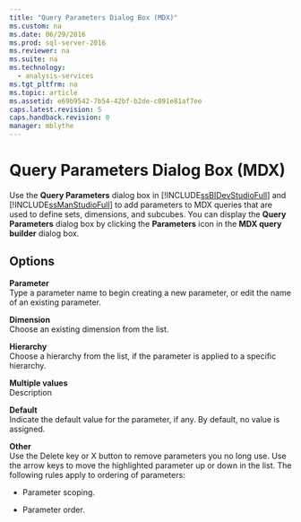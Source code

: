 ```yaml
---
title: "Query Parameters Dialog Box (MDX)"
ms.custom: na
ms.date: 06/29/2016
ms.prod: sql-server-2016
ms.reviewer: na
ms.suite: na
ms.technology: 
  - analysis-services
ms.tgt_pltfrm: na
ms.topic: article
ms.assetid: e69b9542-7b54-42bf-b2de-c091e81af7ee
caps.latest.revision: 5
caps.handback.revision: 0
manager: mblythe
---
```

# Query Parameters Dialog Box (MDX)
Use the **Query Parameters** dialog box in [!INCLUDE[ssBIDevStudioFull](../../Topics/TopicNameContainA/tokens/ssBIDevStudioFull_md.md)] and [!INCLUDE[ssManStudioFull](../../Topics/TopicNameContainA/tokens/ssManStudioFull_md.md)] to add parameters to MDX queries that are used to define sets, dimensions, and subcubes. You can display the **Query Parameters** dialog box by clicking the **Parameters** icon in the **MDX query builder** dialog box.  
  
## Options  
 **Parameter**  
 Type a parameter name to begin creating a new parameter, or edit the name of an existing parameter.  
  
 **Dimension**  
 Choose an existing dimension from the list.  
  
 **Hierarchy**  
 Choose a hierarchy from the list, if the parameter is applied to a specific hierarchy.  
  
 **Multiple values**  
 Description  
  
 **Default**  
 Indicate the default value for the parameter, if any. By default, no value is assigned.  
  
 **Other**  
 Use the Delete key or X button to remove parameters you no long use. Use the arrow keys to move the highlighted parameter up or down in the list. The following rules apply to ordering of parameters:  
  
-   Parameter scoping.  
  
-   Parameter order.